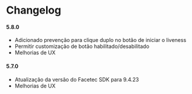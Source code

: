 # Changelog

#### 5.8.0
- Adicionado prevenção para clique duplo no botão de iniciar o liveness
- Permitir customização de botão habilitado/desabilitado
- Melhorias de UX

#### 5.7.0
- Atualização da versão do Facetec SDK para 9.4.23
- Melhorias de UX


